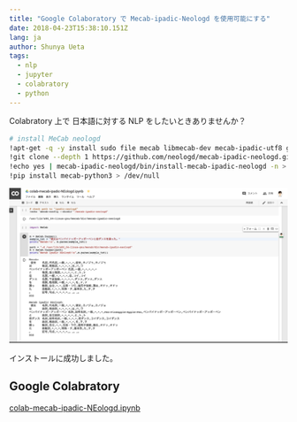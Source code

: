 ```yaml
---
title: "Google Colaboratory で Mecab-ipadic-Neologd を使用可能にする"
date: 2018-04-23T15:38:10.151Z
lang: ja
author: Shunya Ueta
tags:
  - nlp
  - jupyter
  - colabratory
  - python
---
```


Colabratory 上で 日本語に対する NLP をしたいときありませんか？

```bash
# install MeCab neologd
!apt-get -q -y install sudo file mecab libmecab-dev mecab-ipadic-utf8 git curl python-mecab > /dev/null
!git clone --depth 1 https://github.com/neologd/mecab-ipadic-neologd.git > /dev/null 
!echo yes | mecab-ipadic-neologd/bin/install-mecab-ipadic-neologd -n > /dev/null 2>&1
!pip install mecab-python3 > /dev/null
```

![image](/posts/2018-04-23/images/1.png)

インストールに成功しました。
## Google Colabratory

[colab-mecab-ipadic-NEologd.ipynb](https://colab.research.google.com/drive/1YK8XFnfD29775lEYWhwz3wh4h8boR9iE)
